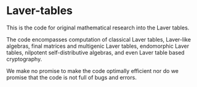 # Laver-tables
This is the code for original mathematical research into the Laver tables.

The code encompasses computation of classical Laver tables, Laver-like algebras, final matrices and multigenic Laver tables, endomorphic Laver tables,
nilpotent self-distributive algebras, and even Laver table based cryptography.

We make no promise to make the code optimally efficient nor do we promise that the code is not full of bugs and errors. 
